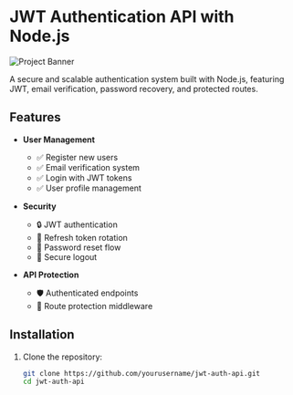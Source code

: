 # JWT Authentication API with Node.js

![Project Banner](https://blogger.googleusercontent.com/img/b/R29vZ2xl/AVvXsEgBY613NZ95cA9W6MguvlOqT8tLRGv29fNPMfVJRn5YsuRgYSKCI9gIdeVJLt_1IiTq1OQ5bJi-pYl7KMwK6vlhXw_1O6filJzTyw_1Jxvtc6VWl7yak6FZdJaCFCAhrAIjEKoCr6ORL3g0mXT_5Ugp1LNYaK62j-j0JaFbediRYtEoNf0CoSNAzwIxGDEz/s16000/node-login-register-blog.png)

A secure and scalable authentication system built with Node.js, featuring JWT, email verification, password recovery, and protected routes.

## Features

- **User Management**
    - ✅ Register new users
    - ✅ Email verification system
    - ✅ Login with JWT tokens
    - ✅ User profile management

- **Security**
    - 🔒 JWT authentication
    - 🔄 Refresh token rotation
    - 🔑 Password reset flow
    - 🚪 Secure logout

- **API Protection**
    - 🛡️ Authenticated endpoints
    - 📛 Route protection middleware


## Installation

1. Clone the repository:
   ```bash
   git clone https://github.com/yourusername/jwt-auth-api.git
   cd jwt-auth-api
